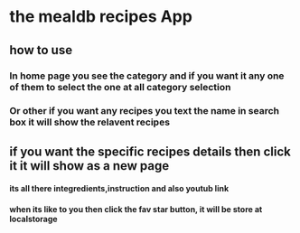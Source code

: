  # the mealdb recipes App

## how to use

### In home page you see the category and if you want it any one of them to select the one at all category selection
### Or other if you want any recipes you text the name in search box it will show the relavent recipes

## if you want the specific recipes details then click it it will show as a new page

#### its all there integredients,instruction and also youtub link

#### when its like to you then click the fav star button, it will be store at localstorage

